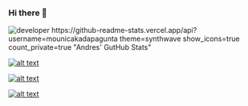 ### Hi there 👋

<!--
**mounicakadapagunta/mounicakadapagunta** is a ✨ _special_ ✨ repository because its `README.md` (this file) appears on your GitHub profile.

Here are some ideas to get you started:

- 🔭 I’m currently working on ...
- 🌱 I’m currently learning ...
- 👯 I’m looking to collaborate on ...
- 🤔 I’m looking for help with ...
- 💬 Ask me about ...
- 📫 How to reach me: ...
- 😄 Pronouns: ...
- ⚡ Fun fact: ...
-->
<img src="https://www.crio.do/blog/content/images/2021/04/Full-stack-web-developer.png" alt="developer"/>
https://github-readme-stats.vercel.app/api?
username=mounicakadapagunta
theme=synthwave
show_icons=true
count_private=true
"Andres' GutHub Stats"


<a href="https://www.linkedin.com/in/mounica-kadapagunta-2b6a0410b"> ![alt text](https://img.shields.io/badge/-LinkedIn-0e76a8?style=plastic&logo=linkedIn)</a>
                                                              
                                                               
<a href="https://twitter.com/mounicareddi">![alt text](https://img.shields.io/badge/-Twitter-1DA1F2?style=plastic&logo=Twitter) </a>

<a href="https://www.instagram.com/throttledsoul/?hl=en">![alt text](https://img.shields.io/badge/-Instagram-833AB4?style=plastic&logo=Instagram)</a>

